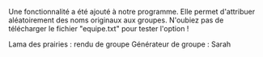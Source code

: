 Une fonctionnalité a été ajouté à notre programme.
Elle permet d'attribuer aléatoirement des noms originaux aux groupes.
N'oubiez pas de télécharger le fichier "equipe.txt" pour tester l'option !


Lama des prairies : rendu de groupe
Générateur de groupe : Sarah
